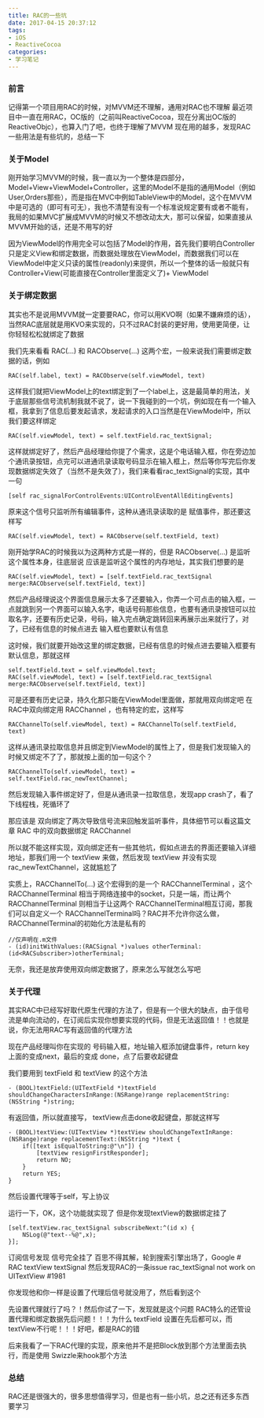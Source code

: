```yaml
---
title: RAC的一些坑
date: 2017-04-15 20:37:12
tags:
- iOS
- ReactiveCocoa
categories:
- 学习笔记
---
```


### 前言
记得第一个项目用RAC的时候，对MVVM还不理解，通用对RAC也不理解
最近项目中一直在用RAC，OC版的（之前叫ReactiveCocoa，现在分离出OC版的ReactiveObjc），也算入门了吧，也终于理解了MVVM
现在用的越多，发现RAC一些用法是有些坑的，总结一下

<!-- more -->

### 关于Model
刚开始学习MVVM的时候，我一直以为一个整体是四部分，Model+View+ViewModel+Controller，这里的Model不是指的通用Model（例如User,Orders那些），而是指在MVC中例如TableView中的Model，这个在MVVM中是可选的（即可有可无），我也不清楚有没有一个标准说规定要有或者不能有，我局的如果MVC扩展成MVVM的时候又不想改动太大，那可以保留，如果直接从MVVM开始的话，还是不用写的好

因为ViewModel的作用完全可以包括了Model的作用，首先我们要明白Controller只是定义View和绑定数据，而数据处理放在ViewModel，而数据我们可以在ViewModel中定义只读的属性(readonly)来提供，所以一个整体的话一般就只有Controller+View(可能直接在Controller里面定义了)+ ViewModel

### 关于绑定数据
其实也不是说用MVVM就一定要要RAC，你可以用KVO啊（如果不嫌麻烦的话），当然RAC底层就是用KVO来实现的，只不过RAC封装的更好用，使用更简便，让你轻轻松松就绑定了数据

我们先来看看 RAC(...) 和 RACObserve(...) 这两个宏，一般来说我们需要绑定数据的话，例如

```
RAC(self.label, text) = RACObserve(self.viewModel, text)
```
这样我们就把ViewModel上的text绑定到了一个label上，这是最简单的用法，关于底层那些信号流机制我就不说了，说一下我碰到的一个坑，例如现在有一个输入框，我拿到了信息后要发起请求，发起请求的入口当然是在ViewModel中，所以我们要这样绑定

```
RAC(self.viewModel, text) = self.textField.rac_textSignal;
```
这样就绑定好了，然后产品经理给你提了个需求，这是个电话输入框，你在旁边加个通讯录按钮，点完可以进通讯录读取号码显示在输入框上，然后等你写完后你发现数据绑定失效了（当然不是失效了），我们来看看rac_textSignal的实现，其中一句

```
[self rac_signalForControlEvents:UIControlEventAllEditingEvents]
```
原来这个信号只监听所有编辑事件，这种从通讯录读取的是 赋值事件，那还要这样写

```
RAC(self.viewModel, text) = RACObserve(self.textField, text)
```
刚开始学RAC的时候我以为这两种方式是一样的，但是 RACObserve(...) 是监听这个属性本身，往底层说 应该是监听这个属性的内存地址，其实我们想要的是

```
RAC(self.viewModel, text) = [self.textField.rac_textSignal merge:RACObserve(self.textField, text)]
```
然后产品经理说这个界面信息展示太多了还要输入，你弄一个可点击的输入框，一点就跳到另一个界面可以输入名字，电话号码那些信息，也要有通讯录按钮可以拉取名字，还要有历史记录，号码，输入完点确定跳转回来再展示出来就行了，对了，已经有信息的时候点进去 输入框也要默认有信息

这时候，我们就要开始改这里的绑定数据，已经有信息的时候点进去要输入框要有默认信息，那就这样

```
self.textField.text = self.viewModel.text;
RAC(self.viewModel, text) = [self.textField.rac_textSignal merge:RACObserve(self.textField, text)]
```
可是还要有历史记录，持久化那只能在ViewModel里面做，那就用双向绑定吧
在RAC中双向绑定用 RACChannel ，也有特定的宏，这样写

```
RACChannelTo(self.viewModel, text) = RACChannelTo(self.textField, text)
```
这样从通讯录拉取信息并且绑定到ViewModel的属性上了，但是我们发现输入的时候又绑定不了了，那就按上面的加一句这个？

```
RACChannelTo(self.viewModel, text) = self.textField.rac_newTextChannel;
```
然后发现输入事件绑定好了，但是从通讯录一拉取信息，发现app crash了，看了下线程栈，死循环了


那应该是 双向绑定了两次导致信号流来回触发监听事件，具体细节可以看这篇文章
RAC 中的双向数据绑定 RACChannel

所以就不能这样实现，双向绑定还有一些其他坑，假如点进去的界面还要输入详细地址，那我们用一个 textView 来做，然后发现 textView 并没有实现 rac_newTextChannel，这就尴尬了

实质上，RACChannelTo(...) 这个宏得到的是一个 RACChannelTerminal ，这个 RACChannelTerminal 相当于网络连接中的socket，只是一端，而让两个 RACChannelTerminal 则相当于让这两个 RACChannelTerminal相互订阅，那我们可以自定义一个 RACChannelTerminal吗？RAC并不允许你这么做，RACChannelTerminal的初始化方法是私有的

```
//仅声明在.m文件
- (id)initWithValues:(RACSignal *)values otherTerminal:(id<RACSubscriber>)otherTerminal;
```
无奈，我还是放弃使用双向绑定数据了，原来怎么写就怎么写吧

### 关于代理
其实RAC中已经写好取代原生代理的方法了，但是有一个很大的缺点，由于信号流是单向流动的，在订阅后实现你想要实现的代码，但是无法返回值！！也就是说，你无法用RAC写有返回值的代理方法

现在产品经理叫你在实现的 号码输入框，地址输入框添加键盘事件，return key 上面的变成next，最后的变成 done，点了后要收起键盘

我们要用到 textField 和 textView 的这个方法

```
- (BOOL)textField:(UITextField *)textField shouldChangeCharactersInRange:(NSRange)range replacementString:(NSString *)string;
```
有返回值，所以就直接写， textView点击done收起键盘，那就这样写

```
- (BOOL)textView:(UITextView *)textView shouldChangeTextInRange:(NSRange)range replacementText:(NSString *)text {
    if([text isEqualToString:@"\n"]) {
        [textView resignFirstResponder];
        return NO;
    }
    return YES;
}
```
然后设置代理等于self，写上协议

运行一下，OK，这个功能就实现了
但是你发现textView的数据绑定挂了

```
[self.textView.rac_textSignal subscribeNext:^(id x) {
	NSLog(@"text--%@",x);
}];
```
订阅信号发现 信号完全挂了
百思不得其解，轮到搜索引擎出场了，Google # RAC textView textSignal
然后发现RAC的一条issue
rac_textSignal not work on UITextView #1981

你发现他和你一样是设置了代理后信号就没用了，然后看到这个


先设置代理就行了吗？！然后你试了一下，发现就是这个问题
RAC特么的还管设置代理和绑定数据先后问题！！！为什么 textField 设置在先后都可以，而 textView不行呢！！！好吧，都是RAC的错

后来我看了一下RAC代理的实现，原来他并不是把Block放到那个方法里面去执行，而是使用 Swizzle来hook那个方法

### 总结
RAC还是很强大的，很多思想值得学习，但是也有一些小坑，总之还有还多东西要学习


